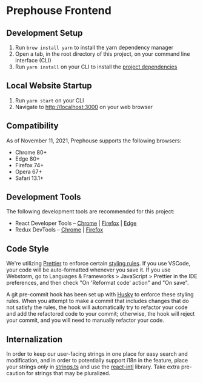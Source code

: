 # Prephouse Frontend

## Development Setup
1. Run `brew install yarn` to install the yarn dependency manager
2. Open a tab, in the root directory of this project, on your command line interface (CLI)
3. Run `yarn install` on your CLI to install the [project dependencies](package.json)

## Local Website Startup
1. Run `yarn start` on your CLI
2. Navigate to [http://localhost:3000](http://localhost:3000) on your web browser

## Compatibility
As of November 11, 2021, Prephouse supports the following browsers:

- Chrome 80+
- Edge 80+
- Firefox 74+
- Opera 67+
- Safari 13.1+

## Development Tools
The following development tools are recommended for this project:

- React Developer Tools &ndash;
  [Chrome](https://chrome.google.com/webstore/detail/react-developer-tools/fmkadmapgofadopljbjfkapdkoienihi?hl=en) |
  [Firefox](https://addons.mozilla.org/en-CA/firefox/addon/react-devtools/) |
  [Edge](https://microsoftedge.microsoft.com/addons/detail/gpphkfbcpidddadnkolkpfckpihlkkil)
- Redux DevTools &ndash;
  [Chrome](https://chrome.google.com/webstore/detail/redux-devtools/lmhkpmbekcpmknklioeibfkpmmfibljd) |
  [Firefox](https://addons.mozilla.org/en-CA/firefox/addon/reduxdevtools/)

## Code Style
We're utilizing [Prettier](https://prettier.io/) to enforce certain [styling rules](.prettierrc). If you use VSCode,
your code will be auto-formatted whenever you save it. If you use Webstorm, go to Languages & Frameworks > JavaScript >
Prettier in the IDE preferences, and then check "On 'Reformat code' action" and "On save".

A git pre-commit hook has been set up with [Husky](https://typicode.github.io/husky/#/) to enforce
these styling rules. When you attempt to make a commit that includes changes that do not satisfy the
rules, the hook will automatically try to refactor your code and add the refactored code to your commit;
otherwise, the hook will reject your commit, and you will need to manually refactor your code.

## Internalization
In order to keep our user-facing strings in one place for easy search and modification,
and in order to potentially support i18n in the feature, place your strings
_only_ in [strings.ts](./src/strings/strings.ts) and use the [react-intl](https://formatjs.io/docs/react-intl/)
library. Take extra pre-caution for strings that may be pluralized.
